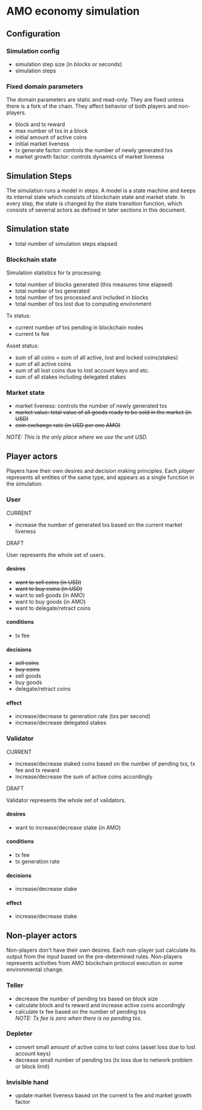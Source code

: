 # AMO economy simulation

## Configuration
### Simulation config
- simulation step size (in blocks or seconds)
- simulation steps

### Fixed domain parameters
The domain parameters are static and read-only. They are fixed unless there is
a fork of the chain. They affect behavior of both players and non-players.
- block and tx reward
- max number of txs in a block
- initial amount of active coins
- initial market liveness
- tx generate factor: controls the number of newly generated txs
- market growth factor: controls dynamics of market liveness

## Simulation Steps
The simulation runs a model in steps. A model is a state machine and keeps its
internal state which consists of blockchain state and market state. In every
step, the state is changed by the state transition function, which consists of
severral actors as defined in later sections in this document.

## Simulation state
- total number of simulation steps elapsed

### Blockchain state
Simulation statistics for tx processing:
- total number of blocks generated (this measures time elapsed)
- total number of txs generated
- total number of txs processed and included in blocks
- total number of txs lost due to computing environment

Tx status:
- current number of txs pending in blockchain nodes
- current tx fee

Asset status:
- sum of all coins = sum of all active, lost and locked coins(stakes)
- sum of all active coins
- sum of all lost coins due to lost account keys and etc.
- sum of all stakes including delegated stakes


### Market state
- market liveness: controls the number of newly generated txs
- <s>market value: total value of all goods ready to be sold in the market (in
  USD)</s>
- <s>coin exchange rate (in USD per one AMO)</s>

*NOTE: This is the only place where we use the unit USD.*

## Player actors
Players have their own desires and decision making principles. Each *player*
represents all entities of the same type, and appears as a single function in
the simulation.

### User
CURRENT

- increase the number of generated txs based on the current market liveness

DRAFT

User represents the whole set of users.

#### desires
- <s>want to sell coins (in USD)</s>
- <s>want to buy coins (in USD)</s>
- want to sell goods (in AMO)
- want to buy goods (in AMO)
- want to delegate/retract coins

#### conditions
- tx fee

#### decisions
- <s>sell coins</s>
- <s>buy coins</s>
- sell goods
- buy goods
- delegate/retract coins

#### effect
- increase/decrease tx generation rate (txs per second)
- increase/decrease delegated stakes

### Validator
CURRENT

- increase/decrease staked coins based on the number of pending txs, tx fee and
  tx reward
- increase/decrease the sum of active coins accordingly

DRAFT

Validator represents the whole set of validators.

#### desires
- want to increase/decrease stake (in AMO)

#### conditions
- tx fee
- tx generation rate

#### decisions
- increase/decrease stake

#### effect
- increase/decrease stake

## Non-player actors
Non-players don't have their own desires. Each non-player just calculate its
output from the input based on the pre-determined rules. Non-players represents
activities from AMO blockchain protocol execution or some environmental change.

### Teller
- decrease the number of pending txs based on block size
- calculate block and tx reward and increase active coins accordingly
- calculate tx fee based on the number of pending txs<br/>
  *NOTE: Tx fee is zero when there is no pending txs.*

### Depleter
- convert small amount of active coins to lost coins (asset loss due to lost
  account keys)
- decrease small number of pending txs (tx loss due to network problem or block
  limit)

### Invisible hand
- update market liveness based on the current tx fee and market growth factor
